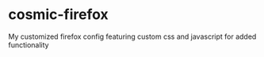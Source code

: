 # cosmic-firefox
My customized firefox config featuring custom css and javascript for added functionality

